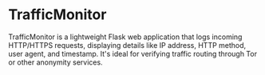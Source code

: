 # TrafficMonitor
TrafficMonitor is a lightweight Flask web application that logs incoming HTTP/HTTPS requests, displaying details like IP address, HTTP method, user agent, and timestamp. It's ideal for verifying traffic routing through Tor or other anonymity services.
